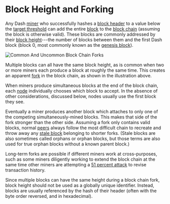 # Block Height and Forking

Any Dash [miner](../resources/glossary.md#miner) who successfully hashes a [block header](../resources/glossary.md#block-header) to a value below the [target threshold](../resources/glossary.md#target) can add the entire [block](../resources/glossary.md#block) to the [block chain](../resources/glossary.md#block-chain) (assuming the block is otherwise valid). These blocks are commonly addressed by their [block height](../resources/glossary.md#block-height)---the number of blocks between them and the first Dash block (block 0, most commonly known as the [genesis block](../resources/glossary.md#genesis-block)).

![Common And Uncommon Block Chain Forks](https://raw.githubusercontent.com/dashpay/docs-core/main/dev/en-blockchain-fork.svg)

Multiple blocks can all have the same block height, as is common when two or more miners each produce a block at roughly the same time. This creates an apparent [fork](../resources/glossary.md#fork) in the block chain, as shown in the illustration above.

When miners produce simultaneous blocks at the end of the block chain, each [node](../resources/glossary.md#node) individually chooses which block to accept. In the absence of other considerations, discussed below, nodes usually use the first block they see.

Eventually a miner produces another block which attaches to only one of the competing simultaneously-mined blocks. This makes that side of the fork stronger than the other side. Assuming a fork only contains valid blocks, normal [peers](../resources/glossary.md#peer) always follow the most difficult chain to recreate and throw away any [stale block](../resources/glossary.md#stale-block) belonging to shorter forks. (Stale blocks are also sometimes called orphans or orphan blocks, but those terms are also used for true orphan blocks without a known parent block.)

Long-term forks are possible if different miners work at cross-purposes, such as some miners diligently working to extend the block chain at the same time other miners are attempting a [51 percent attack](../resources/glossary.md#51-percent-attack) to revise transaction history.

Since multiple blocks can have the same height during a block chain fork, block height should not be used as a globally unique identifier. Instead, blocks are usually referenced by the hash of their header (often with the byte order reversed, and in hexadecimal).
